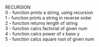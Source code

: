 RECURSION <br />
0 - function prints a string, using recursion <br />
1 - function prints a string in reverse order <br />
2 - function returns length of string <br />
3 - function calcs factorial of given num <br />
4 - function calcs power of x base y <br />
5 - function calcs square root of given num <br />
